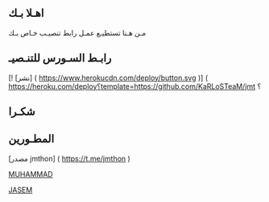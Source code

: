 ## اهـلا بـك
مـن هـنا تستطيـع عمـل رابط تنصيـب خـاص بـك

## رابـط السـورس للتنـصيـ
[! [نشر] ( https://www.herokucdn.com/deploy/button.svg )] ( https://heroku.com/deploy؟template=https://github.com/KaRLoSTeaM/jmt ؟
## شكـرا 


## المطـورين 

[مصدر jmthon] ( https://t.me/jmthon )

[MUHAMMAD](https://t.me/RR9R7)

[JASEM](https://t.me/SBB_B)
